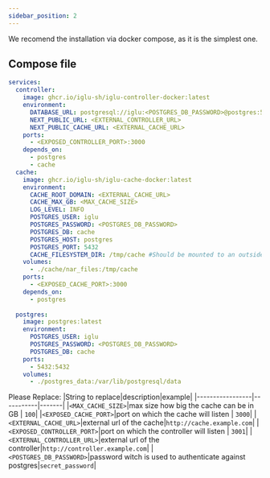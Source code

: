 ```yaml
---
sidebar_position: 2
---
```


We recomend the installation via docker compose, as it is the simplest one.

## Compose file

```yml
services:
  controller:
    image: ghcr.io/iglu-sh/iglu-controller-docker:latest
    environment:
      DATABASE_URL: postgresql://iglu:<POSTGRES_DB_PASSWORD>@postgres:5432/cache
      NEXT_PUBLIC_URL: <EXTERNAL_CONTROLLER_URL>
      NEXT_PUBLIC_CACHE_URL: <EXTERNAL_CACHE_URL>
    ports:
      - <EXPOSED_CONTROLLER_PORT>:3000
    depends_on:
      - postgres
      - cache
  cache:
    image: ghcr.io/iglu-sh/iglu-cache-docker:latest
    environment:
      CACHE_ROOT_DOMAIN: <EXTERNAL_CACHE_URL>
      CACHE_MAX_GB: <MAX_CACHE_SIZE> 
      LOG_LEVEL: INFO
      POSTGRES_USER: iglu
      POSTGRES_PASSWORD: <POSTGRES_DB_PASSWORD>
      POSTGRES_DB: cache
      POSTGRES_HOST: postgres
      POSTGRES_PORT: 5432
      CACHE_FILESYSTEM_DIR: /tmp/cache #Should be mounted to an outside container if you want to persist files, else set to something in the container
    volumes:
      - ./cache/nar_files:/tmp/cache
    ports:
      - <EXPOSED_CACHE_PORT>:3000
    depends_on:
      - postgres
  
  postgres:
    image: postgres:latest
    environment:
      POSTGRES_USER: iglu
      POSTGRES_PASSWORD: <POSTGRES_DB_PASSWORD>
      POSTGRES_DB: cache
    ports:
      - 5432:5432
    volumes:
      - ./postgres_data:/var/lib/postgresql/data
```

Please Replace:
|String to replace|description|example|
|-----------------|-----------|-------|
|`<MAX_CACHE_SIZE>`|max size how big the cache can be in GB | `100`|
|`<EXPOSED_CACHE_PORT>`|port on which the cache will listen | `3000`|
|`<EXTERNAL_CACHE_URL>`|external url of the cache|`http://cache.example.com`|
|`<EXPOSED_CONTROLLER_PORT>`|port on which the controller will listen | `3001`|
|`<EXTERNAL_CONTROLLER_URL>`|external url of the controller|`http://controller.example.com`|
|`<POSTGRES_DB_PASSWORD>`|password witch is used to authenticate against postgres|`secret_password`|



